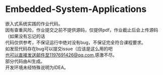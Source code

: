 # Embedded-System-Applications
嵌入式系统实践的作业代码。  
因有查重风险，作业提交之前不提供源码，仅提供pdf，作业截止后会上传源码（如果没有忘记的话  
代码仅供参考，不保证运行中绝对没有bug，不保证完全符合课程要求。  
如发现代码存在bug可以提交issue（应该是这么用的吧  
也可以直接发送邮件至1197691426@qq.com,感激不尽。  
部分代码由AI生成。  
开发环境未经特殊说明为IDEA。  

